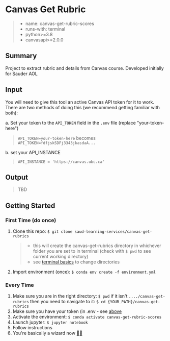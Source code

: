 # Canvas Get Rubric

> - name: canvas-get-rubric-scores
> - runs-with: terminal
> - python>=3.8
> - canvasapi>=2.0.0

## Summary

Project to extract rubric and details from Canvas course. Developed initially for Sauder AOL

## Input

You will need to give this tool an active Canvas API token for it to work. There are two methods of doing this (we recommend getting familiar with both):

a. Set your token to the `API_TOKEN` field in the `.env` file (replace "your-token-here")

> `API_TOKEN=your-token-here`
> becomes
> `API_TOKEN=fdfjskSDFj3343jkasdaA...`

b. set your API_INSTANCE 
> `API_INSTANCE = 'https://canvas.ubc.ca'`

## Output

> TBD

## Getting Started

### First Time (do once)

1. Clone this repo: `$ git clone saud-learning-services/canvas-get-rubrics`
   > - this will create the canvas-get-rubrics directory in whichever folder you are set to in terminal (check with `$ pwd` to see current working directory)
   > - see [terminal basics](https://github.com/saud-learning-services/instructions-and-other-templates/blob/main/docs/terminal-basics.md) to change directories
2. Import environment (once): `$ conda env create -f environment.yml`

### Every Time

1. Make sure you are in the right directory: `$ pwd` if it isn't `..../canvas-get-rubrics` then you need to navigate to it: `$ cd {YOUR_PATH}/canvas-get-rubrics`
2. Make sure you have your token (in .env - see [above](#input)
3. Activate the environment: `$ conda activate canvas-get-rubric-scores`
4. Launch jupyter: `$ jupyter notebook`
5. Follow instructions
6. You're basically a wizard now [🧙‍♀️](https://tenor.com/bo4Bs.gif)
